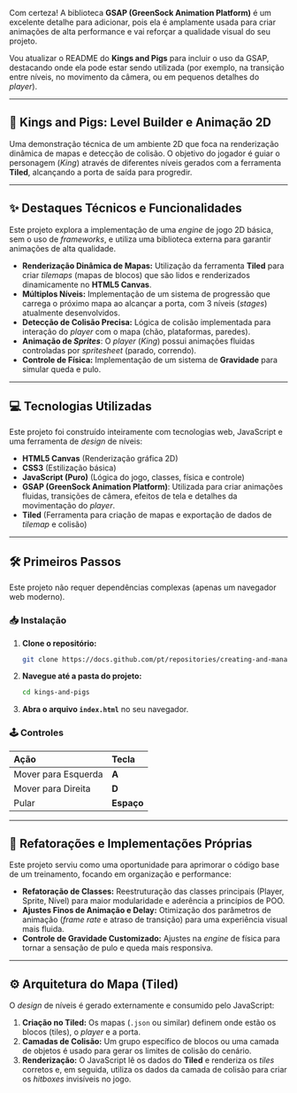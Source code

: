 Com certeza\! A biblioteca **GSAP (GreenSock Animation Platform)** é um excelente detalhe para adicionar, pois ela é amplamente usada para criar animações de alta performance e vai reforçar a qualidade visual do seu projeto.

Vou atualizar o README do **Kings and Pigs** para incluir o uso da GSAP, destacando onde ela pode estar sendo utilizada (por exemplo, na transição entre níveis, no movimento da câmera, ou em pequenos detalhes do *player*).

-----

## 👑 Kings and Pigs: Level Builder e Animação 2D

Uma demonstração técnica de um ambiente 2D que foca na renderização dinâmica de mapas e detecção de colisão. O objetivo do jogador é guiar o personagem (*King*) através de diferentes níveis gerados com a ferramenta **Tiled**, alcançando a porta de saída para progredir.

-----

## ✨ Destaques Técnicos e Funcionalidades

Este projeto explora a implementação de uma *engine* de jogo 2D básica, sem o uso de *frameworks*, e utiliza uma biblioteca externa para garantir animações de alta qualidade.

  * **Renderização Dinâmica de Mapas:** Utilização da ferramenta **Tiled** para criar *tilemaps* (mapas de blocos) que são lidos e renderizados dinamicamente no **HTML5 Canvas**.
  * **Múltiplos Níveis:** Implementação de um sistema de progressão que carrega o próximo mapa ao alcançar a porta, com 3 níveis (*stages*) atualmente desenvolvidos.
  * **Detecção de Colisão Precisa:** Lógica de colisão implementada para interação do *player* com o mapa (chão, plataformas, paredes).
  * **Animação de *Sprites***: O *player* (*King*) possui animações fluidas controladas por *spritesheet* (parado, correndo).
  * **Controle de Física:** Implementação de um sistema de **Gravidade** para simular queda e pulo.

-----

## 💻 Tecnologias Utilizadas

Este projeto foi construído inteiramente com tecnologias web, JavaScript e uma ferramenta de *design* de níveis:

  * **HTML5 Canvas** (Renderização gráfica 2D)
  * **CSS3** (Estilização básica)
  * **JavaScript (Puro)** (Lógica do jogo, classes, física e controle)
  * **GSAP (GreenSock Animation Platform)**: Utilizada para criar animações fluidas, transições de câmera, efeitos de tela e detalhes da movimentação do *player*.
  * **Tiled** (Ferramenta para criação de mapas e exportação de dados de *tilemap* e colisão)

-----

## 🛠️ Primeiros Passos

Este projeto não requer dependências complexas (apenas um navegador web moderno).

### 📥 Instalação

1.  **Clone o repositório:**
    ```bash
    git clone https://docs.github.com/pt/repositories/creating-and-managing-repositories/quickstart-for-repositories
    ```
2.  **Navegue até a pasta do projeto:**
    ```bash
    cd kings-and-pigs
    ```
3.  **Abra o arquivo `index.html`** no seu navegador.

### 🕹️ Controles

| Ação | Tecla |
| :--- | :--- |
| Mover para Esquerda | **A** |
| Mover para Direita | **D** |
| Pular | **Espaço** |

-----

## 🧠 Refatorações e Implementações Próprias

Este projeto serviu como uma oportunidade para aprimorar o código base de um treinamento, focando em organização e performance:

  * **Refatoração de Classes:** Reestruturação das classes principais (Player, Sprite, Nível) para maior modularidade e aderência a princípios de POO.
  * **Ajustes Finos de Animação e Delay:** Otimização dos parâmetros de animação (*frame rate* e atraso de transição) para uma experiência visual mais fluida.
  * **Controle de Gravidade Customizado:** Ajustes na *engine* de física para tornar a sensação de pulo e queda mais responsiva.

-----

## ⚙️ Arquitetura do Mapa (Tiled)

O *design* de níveis é gerado externamente e consumido pelo JavaScript:

1.  **Criação no Tiled:** Os mapas (`.json` ou similar) definem onde estão os blocos (tiles), o *player* e a porta.
2.  **Camadas de Colisão:** Um grupo específico de blocos ou uma camada de objetos é usado para gerar os limites de colisão do cenário.
3.  **Renderização:** O JavaScript lê os dados do **Tiled** e renderiza os *tiles* corretos e, em seguida, utiliza os dados da camada de colisão para criar os *hitboxes* invisíveis no jogo.
